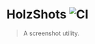 # HolzShots ![CI](https://github.com/nikeee/HolzShots/workflows/CI/badge.svg)
> A screenshot utility.
